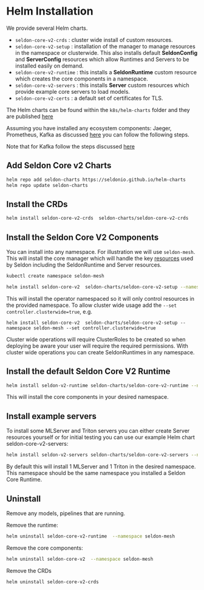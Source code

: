 # Helm Installation

We provide several Helm charts.

 * `seldon-core-v2-crds` : cluster wide install of custom resources.
 * `seldon-core-v2-setup` : installation of the manager to manage resources in the namespace or clusterwide. This also installs default **SeldonConfig** and **ServerConfig** resources which allow Runtimes and Servers to be installed easily on demand.
 * `seldon-core-v2-runtime` : this installs a **SeldonRuntime** custom resource which creates the core components in a namespace.
 * `seldon-core-v2-servers` : this installs **Server** custom resources which provide example core servers to load models.
 * `seldon-core-v2-certs` : a default set of certificates for TLS.

The Helm charts can be found within the `k8s/helm-charts` folder and they are published [here](https://github.com/SeldonIO/helm-charts)

Assuming you have installed any ecosystem components: Jaeger, Prometheus, Kafka as discussed [here](./index.md) you can follow the
following steps.

Note that for Kafka follow the steps discussed [here](../../kubernetes/kafka/index)

## Add Seldon Core v2 Charts

```bash
helm repo add seldon-charts https://seldonio.github.io/helm-charts
helm repo update seldon-charts
```

## Install the CRDs

```bash
helm install seldon-core-v2-crds  seldon-charts/seldon-core-v2-crds
```

## Install the Seldon Core V2 Components

You can install into any namespace. For illustration we will use `seldon-mesh`. This will install the core manager which will handle the key [resources](../../kubernetes/resources/index.md)  used by Seldon including the SeldonRuntime and Server resources.

```bash
kubectl create namespace seldon-mesh
```

```bash
helm install seldon-core-v2  seldon-charts/seldon-core-v2-setup --namespace seldon-mesh
```

This will install the operator namespaced so it will only control resources in the provided namespace. To allow cluster wide usage add the `--set controller.clusterwide=true`, e.g.

```
helm install seldon-core-v2  seldon-charts/seldon-core-v2-setup --namespace seldon-mesh --set controller.clusterwide=true
```

Cluster wide operations will require ClusterRoles to be created so when deploying be aware your user will require the required permissions. With cluster wide operations you can create SeldonRuntimes in any namespace.

## Install the default Seldon Core V2 Runtime

```bash
helm install seldon-v2-runtime seldon-charts/seldon-core-v2-runtime --namespace seldon-mesh
```

This will install the core components in your desired namespace.

## Install example servers

To install some MLServer and Triton servers you can either create Server resources yourself or for initial testing you can use our example Helm chart seldon-core-v2-servers:

```bash
helm install seldon-v2-servers seldon-charts/seldon-core-v2-servers --namespace seldon-mesh
```

By default this will install 1 MLServer and 1 Triton in the desired namespace. This namespace should be the same namespace you installed a Seldon Core Runtime.

## Uninstall

Remove any models, pipelines that are running.

Remove the runtime:

```bash
helm uninstall seldon-core-v2-runtime  --namespace seldon-mesh
```
Remove the core components:

```bash
helm uninstall seldon-core-v2  --namespace seldon-mesh
```

Remove the CRDs

```bash
helm uninstall seldon-core-v2-crds
```
